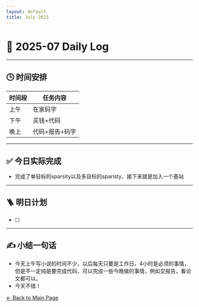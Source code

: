 ```yaml
---
layout: default
title: July 2025
---
```


# 📅 2025-07  Daily Log



---
## 🕒 时间安排

| 时间段 | 任务内容 |
|--------|----------| 
| 上午 | 在家码字|
| 下午 | 买钱+代码| 
| 晚上 | 代码+报告+码字 |



---

## ✅ 今日实际完成

- 完成了单目标的sparsity以及多目标的sparisty，接下来就是加入一个基站 
---


## 🪜 明日计划
- [ ] 



---

## ✍️ 小结一句话
- 今天上午写小说的时间不少，以后每天只要是工作日，4小时是必须的事情，但是不一定纯是要完成代码，可以完成一些今晚做的事情，例如交报告，看论文都可以。
- 今天不错！


[← Back to Main Page](/index.md)
 


